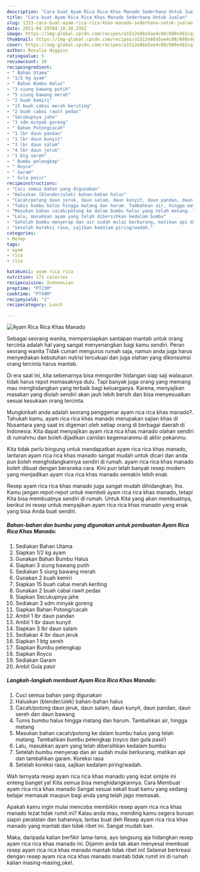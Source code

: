 ```yaml
---
description: "Cara buat Ayam Rica Rica Khas Manado Sederhana Untuk Jualan"
title: "Cara buat Ayam Rica Rica Khas Manado Sederhana Untuk Jualan"
slug: 1333-cara-buat-ayam-rica-rica-khas-manado-sederhana-untuk-jualan
date: 2021-04-29T04:18:30.335Z
image: https://img-global.cpcdn.com/recipes/a1512e88a5ae4c08/680x482cq70/ayam-rica-rica-khas-manado-foto-resep-utama.jpg
thumbnail: https://img-global.cpcdn.com/recipes/a1512e88a5ae4c08/680x482cq70/ayam-rica-rica-khas-manado-foto-resep-utama.jpg
cover: https://img-global.cpcdn.com/recipes/a1512e88a5ae4c08/680x482cq70/ayam-rica-rica-khas-manado-foto-resep-utama.jpg
author: Rosalie Higgins
ratingvalue: 5
reviewcount: 10
recipeingredient:
- " Bahan Utama"
- "1/2 kg ayam"
- " Bahan Bumbu Halus"
- "3 siung bawang putih"
- "5 siung bawang merah"
- "2 buah kemiri"
- "15 buah cabai merah keriting"
- "2 buah cabai rawit pedas"
- "Secukupnya jahe"
- "3 sdm minyak goreng"
- " Bahan Potongcacah"
- "1 lbr daun pandan"
- "1 lbr daun kunyit"
- "3 lbr daun salam"
- "4 lbr daun jeruk"
- "1 btg sereh"
- " Bumbu pelengkap"
- " Royco"
- " Garam"
- " Gula pasir"
recipeinstructions:
- "Cuci semua bahan yang digunakan"
- "Haluskan (blender/ulek) bahan-bahan halus"
- "Cacah/potong daun jeruk, daun salam, daun kunyit, daun pandan, daun sereh dan daun bawang"
- "Tumis bumbu halus hingga matang dan harum. Tambahkan air, hingga matang"
- "Masukan bahan cacah/potong ke dalam bumbu halus yang telah matang. Tambahkan bumbu pelengkap (royco dan gula pasir)"
- "Lalu, masukkan ayam yang telah dibersihkan kedalam bumbu"
- "Setelah bumbu menyerap dan air sudah mulai berkurang, matikan api dan tambahkan garam. Koreksi rasa"
- "Setelah koreksi rasa, sajikan kedalam piring/wadah."
categories:
- Resep
tags:
- ayam
- rica
- rica

katakunci: ayam rica rica 
nutrition: 171 calories
recipecuisine: Indonesian
preptime: "PT23M"
cooktime: "PT49M"
recipeyield: "2"
recipecategory: Lunch

---
```



![Ayam Rica Rica Khas Manado](https://img-global.cpcdn.com/recipes/a1512e88a5ae4c08/680x482cq70/ayam-rica-rica-khas-manado-foto-resep-utama.jpg)

Sebagai seorang wanita, mempersiapkan santapan mantab untuk orang tercinta adalah hal yang sangat menyenangkan bagi kamu sendiri. Peran seorang  wanita Tidak cuman mengurus rumah saja, namun anda juga harus menyediakan kebutuhan nutrisi tercukupi dan juga olahan yang dikonsumsi orang tercinta harus mantab.

Di era  saat ini, kita sebenarnya bisa mengorder hidangan siap saji walaupun tidak harus repot memasaknya dulu. Tapi banyak juga orang yang memang mau menghidangkan yang terbaik bagi keluarganya. Karena, menyajikan masakan yang diolah sendiri akan jauh lebih bersih dan bisa menyesuaikan sesuai kesukaan orang tercinta. 



Mungkinkah anda adalah seorang penggemar ayam rica rica khas manado?. Tahukah kamu, ayam rica rica khas manado merupakan sajian khas di Nusantara yang saat ini digemari oleh setiap orang di berbagai daerah di Indonesia. Kita dapat menyajikan ayam rica rica khas manado olahan sendiri di rumahmu dan boleh dijadikan camilan kegemaranmu di akhir pekanmu.

Kita tidak perlu bingung untuk mendapatkan ayam rica rica khas manado, lantaran ayam rica rica khas manado sangat mudah untuk dicari dan anda pun boleh menghidangkannya sendiri di rumah. ayam rica rica khas manado boleh dibuat dengan beraneka cara. Kini pun telah banyak resep modern yang menjadikan ayam rica rica khas manado semakin lebih enak.

Resep ayam rica rica khas manado juga sangat mudah dihidangkan, lho. Kamu jangan repot-repot untuk membeli ayam rica rica khas manado, tetapi Kita bisa membuatnya sendiri di rumah. Untuk Kita yang akan membuatnya, berikut ini resep untuk menyajikan ayam rica rica khas manado yang enak yang bisa Anda buat sendiri.

<!--inarticleads1-->

##### Bahan-bahan dan bumbu yang digunakan untuk pembuatan Ayam Rica Rica Khas Manado:

1. Sediakan  Bahan Utama
1. Siapkan 1/2 kg ayam
1. Gunakan  Bahan Bumbu Halus
1. Siapkan 3 siung bawang putih
1. Sediakan 5 siung bawang merah
1. Gunakan 2 buah kemiri
1. Siapkan 15 buah cabai merah keriting
1. Gunakan 2 buah cabai rawit pedas
1. Siapkan Secukupnya jahe
1. Sediakan 3 sdm minyak goreng
1. Siapkan  Bahan Potong/cacah
1. Ambil 1 lbr daun pandan
1. Ambil 1 lbr daun kunyit
1. Siapkan 3 lbr daun salam
1. Sediakan 4 lbr daun jeruk
1. Siapkan 1 btg sereh
1. Siapkan  Bumbu pelengkap
1. Siapkan  Royco
1. Sediakan  Garam
1. Ambil  Gula pasir




<!--inarticleads2-->

##### Langkah-langkah membuat Ayam Rica Rica Khas Manado:

1. Cuci semua bahan yang digunakan
1. Haluskan (blender/ulek) bahan-bahan halus
1. Cacah/potong daun jeruk, daun salam, daun kunyit, daun pandan, daun sereh dan daun bawang
1. Tumis bumbu halus hingga matang dan harum. Tambahkan air, hingga matang
1. Masukan bahan cacah/potong ke dalam bumbu halus yang telah matang. Tambahkan bumbu pelengkap (royco dan gula pasir)
1. Lalu, masukkan ayam yang telah dibersihkan kedalam bumbu
1. Setelah bumbu menyerap dan air sudah mulai berkurang, matikan api dan tambahkan garam. Koreksi rasa
1. Setelah koreksi rasa, sajikan kedalam piring/wadah.




Wah ternyata resep ayam rica rica khas manado yang lezat simple ini enteng banget ya! Kita semua bisa menghidangkannya. Cara Membuat ayam rica rica khas manado Sangat sesuai sekali buat kamu yang sedang belajar memasak maupun bagi anda yang telah jago memasak.

Apakah kamu ingin mulai mencoba membikin resep ayam rica rica khas manado lezat tidak rumit ini? Kalau anda mau, mending kamu segera buruan siapin peralatan dan bahannya, lantas buat deh Resep ayam rica rica khas manado yang mantab dan tidak ribet ini. Sangat mudah kan. 

Maka, daripada kalian berfikir lama-lama, ayo langsung aja hidangkan resep ayam rica rica khas manado ini. Dijamin anda tak akan menyesal membuat resep ayam rica rica khas manado mantab tidak ribet ini! Selamat berkreasi dengan resep ayam rica rica khas manado mantab tidak rumit ini di rumah kalian masing-masing,oke!.

